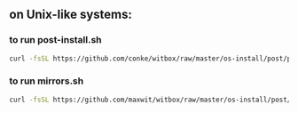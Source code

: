 ## on Unix-like systems:

### to run post-install.sh

```bash
curl -fsSL https://github.com/conke/witbox/raw/master/os-install/post/post-install.sh | bash
```

### to run mirrors.sh
```bash
curl -fsSL https://github.com/maxwit/witbox/raw/master/os-install/post/mirrors.sh | bash
```
